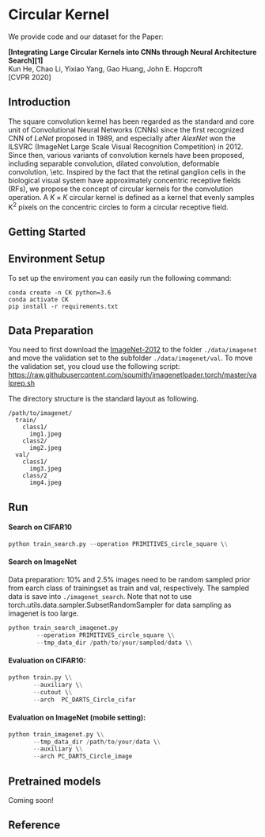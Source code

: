 # Circular Kernel

We provide code and our dataset for the Paper:

**[Integrating Large Circular Kernels into CNNs through Neural Architecture Search][1]**\
Kun He, Chao Li, Yixiao Yang, Gao Huang, John E. Hopcroft\
[CVPR 2020]

## Introduction

The square convolution kernel has been regarded as the standard and core unit of Convolutional Neural Networks (CNNs) since the first recognized CNN of *LeNet* proposed in 1989, and especially after *AlexNet* won the ILSVRC (ImageNet Large Scale Visual Recognition Competition) in 2012. Since then, various variants of convolution kernels have been proposed, including  separable convolution, dilated convolution, deformable convolution, \etc. 
Inspired by the fact that the retinal ganglion cells in the biological visual system have approximately concentric receptive fields (RFs), we propose the concept of circular kernels for the convolution operation. A $K \times K$ circular kernel is defined as a kernel that evenly samples K<sup>2</sup> pixels on the concentric circles to form a circular receptive field. 

## Getting Started

## Environment Setup

To set up the enviroment you can easily run the following command:
```buildoutcfg
conda create -n CK python=3.6
conda activate CK
pip install -r requirements.txt
```

## Data Preparation 
You need to first download the [ImageNet-2012](http://www.image-net.org/) to the folder `./data/imagenet` and move the validation set to the subfolder `./data/imagenet/val`. To move the validation set, you cloud use the following script: <https://raw.githubusercontent.com/soumith/imagenetloader.torch/master/valprep.sh>

The directory structure is the standard layout as following.
```
/path/to/imagenet/
  train/
    class1/
      img1.jpeg
    class2/
      img2.jpeg
  val/
    class1/
      img3.jpeg
    class/2
      img4.jpeg
```

## Run

#### Search on CIFAR10

```python
python train_search.py --operation PRIMITIVES_circle_square \\
```
#### Search on ImageNet

Data preparation: 10% and 2.5% images need to be random sampled prior from earch class of trainingset as train and val, respectively. The sampled data is save into `./imagenet_search`.
Note that not to use torch.utils.data.sampler.SubsetRandomSampler for data sampling as imagenet is too large.

```python
python train_search_imagenet.py 
		--operation PRIMITIVES_circle_square \\
		--tmp_data_dir /path/to/your/sampled/data \\
```

#### Evaluation on CIFAR10:

```python
python train.py \\
       --auxiliary \\
       --cutout \\
       --arch  PC_DARTS_Circle_cifar 
```

#### Evaluation on ImageNet (mobile setting):

```python
python train_imagenet.py \\
       --tmp_data_dir /path/to/your/data \\
       --auxiliary \\
       --arch PC_DARTS_Circle_image
```
## Pretrained models
Coming soon!

## Reference